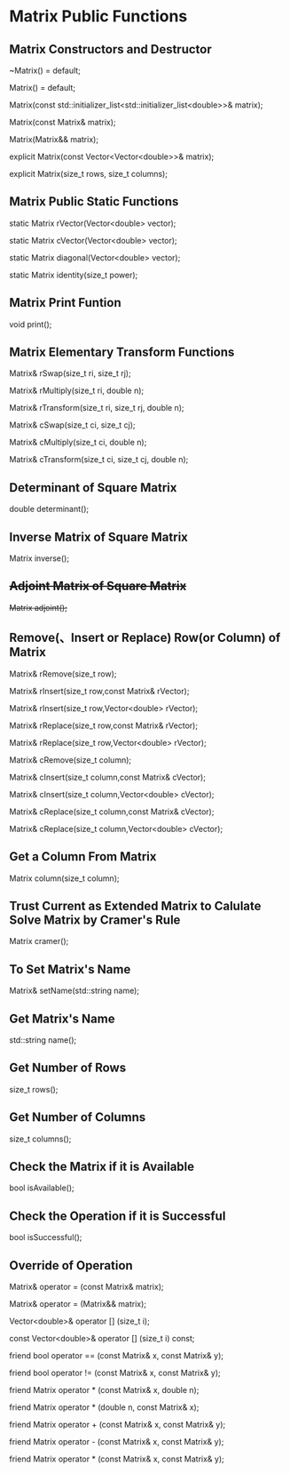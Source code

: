 # Matrix Public Functions

## Matrix Constructors and Destructor  

~Matrix() = default;  

Matrix() = default;  

Matrix(const std::initializer_list\<std::initializer_list\<double\>\>& matrix);  

Matrix(const Matrix& matrix);  

Matrix(Matrix&& matrix);  

explicit Matrix(const Vector\<Vector\<double\>\>& matrix);  

explicit Matrix(size_t rows, size_t columns);  

## Matrix Public Static Functions  

static Matrix rVector(Vector\<double\> vector);  

static Matrix cVector(Vector\<double\> vector);  

static Matrix diagonal(Vector\<double\> vector);  

static Matrix identity(size_t power);  

## Matrix Print Funtion  

void print();  

## Matrix Elementary Transform Functions  

Matrix& rSwap(size_t ri, size_t rj);  

Matrix& rMultiply(size_t ri, double n);  

Matrix& rTransform(size_t ri, size_t rj, double n);  

Matrix& cSwap(size_t ci, size_t cj);  

Matrix& cMultiply(size_t ci, double n);  

Matrix& cTransform(size_t ci, size_t cj, double n);  

## Determinant of Square Matrix  

double determinant();  

## Inverse Matrix of Square Matrix  

Matrix inverse();  

## ~~Adjoint Matrix of Square Matrix~~   

~~Matrix adjoint();~~  

## Remove(、Insert or Replace) Row(or Column) of Matrix  

Matrix& rRemove(size_t row);  

Matrix& rInsert(size_t row,const Matrix& rVector);  

Matrix& rInsert(size_t row,Vector\<double\> rVector);  

Matrix& rReplace(size_t row,const Matrix& rVector);  

Matrix& rReplace(size_t row,Vector\<double\> rVector);   

Matrix& cRemove(size_t column);  

Matrix& cInsert(size_t column,const Matrix& cVector);  

Matrix& cInsert(size_t column,Vector\<double\> cVector);  

Matrix& cReplace(size_t column,const Matrix& cVector);  

Matrix& cReplace(size_t column,Vector\<double\> cVector);  

## Get a Column From Matrix  

Matrix column(size_t column);  

## Trust Current as Extended Matrix to Calulate Solve Matrix by Cramer's Rule  

Matrix cramer();  

## To Set Matrix's Name  

Matrix& setName(std::string name);  

## Get Matrix's Name

std::string name();  

## Get Number of Rows  

size_t rows();  

## Get Number of Columns  

size_t columns();  

## Check the Matrix if it is Available  

bool isAvailable();  

## Check the Operation if it is Successful   

bool isSuccessful();  

## Override of Operation

Matrix& operator = (const Matrix& matrix);  

Matrix& operator = (Matrix&& matrix);  

Vector\<double\>& operator [] (size_t i);  

const Vector\<double\>& operator [] (size_t i) const;  

friend bool operator == (const Matrix& x, const Matrix& y);  

friend bool operator != (const Matrix& x, const Matrix& y);  

friend Matrix operator * (const Matrix& x, double n);  

friend Matrix operator * (double n, const Matrix& x);  

friend Matrix operator + (const Matrix& x, const Matrix& y);  

friend Matrix operator - (const Matrix& x, const Matrix& y);  

friend Matrix operator * (const Matrix& x, const Matrix& y);  
